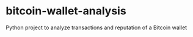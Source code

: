 # bitcoin-wallet-analysis
Python project to analyze transactions and reputation of a Bitcoin wallet

